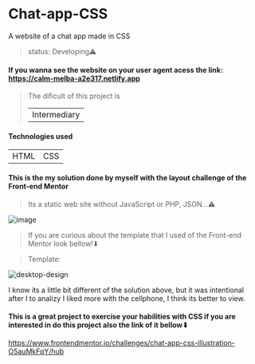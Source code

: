 # Chat-app-CSS
A website of a chat app made in CSS

> status: Developing⚠️
#### If you wanna see the website on your user agent acess the link: https://calm-melba-a2e317.netlify.app

> The dificult of this project is <table><tr><td>Intermediary</td></tr></table>

#### Technologies used
<table>
<tr>
  <td>HTML</td>
  <td>CSS</td>
</tr>
</table>

#### This is the my solution done by myself with the layout challenge of the Front-end Mentor
> Its a static web site without JavaScript or PHP, JSON...⚠️

![image](https://user-images.githubusercontent.com/105549520/224572196-2e9f8076-becc-484b-8490-6a618a5c7521.png)

> If you are curious about the template that I used of the Front-end Mentor look bellow!⬇


> Template:

![desktop-design](https://user-images.githubusercontent.com/105549520/224570687-f7cb6630-80e2-4009-9fdd-a289ddca0bd0.jpg)

I know its a little bit different of the solution above, but it was intentional after I to analizy I liked more with the cellphone, I think its better to view.

#### This is a great project to exercise your habilities with CSS if you are interested in do this project also the link of it bellow⬇
https://www.frontendmentor.io/challenges/chat-app-css-illustration-O5auMkFqY/hub
